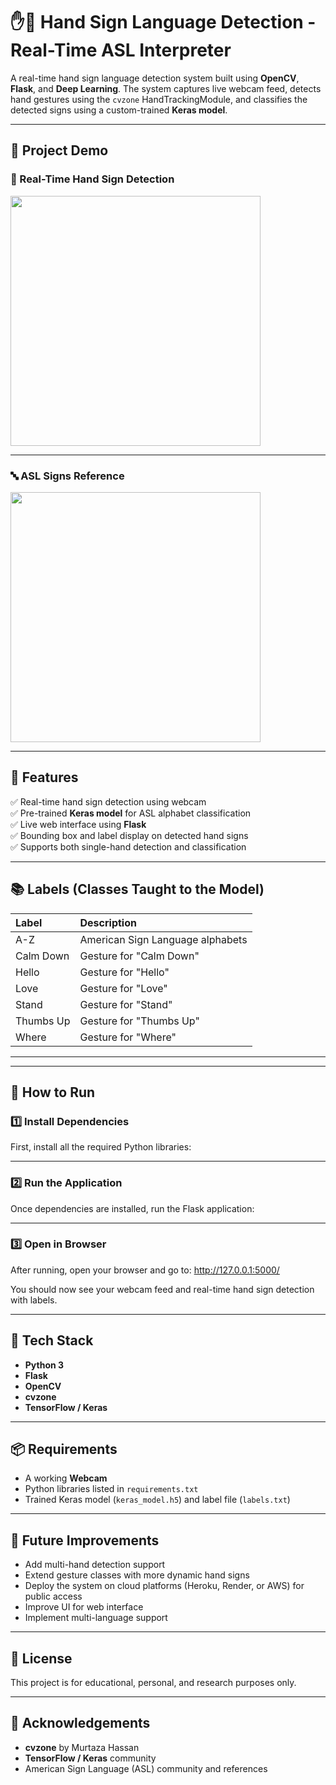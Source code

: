 # ✋🤟 Hand Sign Language Detection - Real-Time ASL Interpreter

A real-time hand sign language detection system built using **OpenCV**, **Flask**, and **Deep Learning**. The system captures live webcam feed, detects hand gestures using the `cvzone` HandTrackingModule, and classifies the detected signs using a custom-trained **Keras model**.

---

## 📸 Project Demo  

### 🔵 Real-Time Hand Sign Detection  

<img src="https://github.com/user-attachments/assets/f1c49d65-c580-40db-b7a5-ed6cb97cea21" width="400"/>

---

### 🔤 ASL Signs Reference  

<img src="https://github.com/user-attachments/assets/d946abec-ecc8-4141-84ab-13ba6f944fd9" width="400"/>

---

## 📂 Features  

✅ Real-time hand sign detection using webcam  
✅ Pre-trained **Keras model** for ASL alphabet classification  
✅ Live web interface using **Flask**  
✅ Bounding box and label display on detected hand signs  
✅ Supports both single-hand detection and classification  

---

## 📚 Labels (Classes Taught to the Model)

| Label         | Description             |
|:--------------|:------------------------|
| A-Z            | American Sign Language alphabets |
| Calm Down     | Gesture for "Calm Down"  |
| Hello         | Gesture for "Hello"      |
| Love          | Gesture for "Love"       |
| Stand         | Gesture for "Stand"      |
| Thumbs Up     | Gesture for "Thumbs Up"  |
| Where         | Gesture for "Where"      |

---

---

## 🚀 How to Run  

### 1️⃣ Install Dependencies  

First, install all the required Python libraries:


---

### 2️⃣ Run the Application  

Once dependencies are installed, run the Flask application:


---

### 3️⃣ Open in Browser  

After running, open your browser and go to:
http://127.0.0.1:5000/


You should now see your webcam feed and real-time hand sign detection with labels.

---

## 🧠 Tech Stack  

- **Python 3**
- **Flask**
- **OpenCV**
- **cvzone**
- **TensorFlow / Keras**

---

## 📦 Requirements  

- A working **Webcam**
- Python libraries listed in `requirements.txt`
- Trained Keras model (`keras_model.h5`) and label file (`labels.txt`)

---

## 🎯 Future Improvements  

- Add multi-hand detection support  
- Extend gesture classes with more dynamic hand signs  
- Deploy the system on cloud platforms (Heroku, Render, or AWS) for public access  
- Improve UI for web interface  
- Implement multi-language support  

---

## 📃 License  

This project is for educational, personal, and research purposes only.

---

## 🙌 Acknowledgements  

- **cvzone** by Murtaza Hassan  
- **TensorFlow / Keras** community  
- American Sign Language (ASL) community and references  

